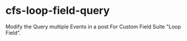 # cfs-loop-field-query
 Modify the Query multiple Events in a post For Custom Field Suite "Loop Field".
